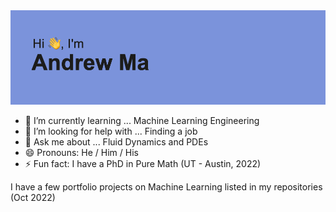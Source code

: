 <img src= https://raw.githubusercontent.com/andygma567/andygma567/23cfdb63a8a737ac7bbf607e740deb138fb6caca/header.png>

- 🌱 I’m currently learning ... Machine Learning Engineering 
- 🤔 I’m looking for help with ... Finding a job
- 💬 Ask me about ... Fluid Dynamics and PDEs
- 😄 Pronouns: He / Him / His
- ⚡ Fun fact: I have a PhD in Pure Math (UT - Austin, 2022)

I have a few portfolio projects on Machine Learning listed in my repositories (Oct 2022)

<!--
**andygma567/andygma567** is a ✨ _special_ ✨ repository because its `README.md` (this file) appears on your GitHub profile.

Here are some ideas to get you started:

- 🔭 I’m currently working on ...
- 🌱 I’m currently learning ...
- 👯 I’m looking to collaborate on ...
- 🤔 I’m looking for help with ...
- 💬 Ask me about ...
- 📫 How to reach me: ...
- 😄 Pronouns: ...
- ⚡ Fun fact: ...
-->
